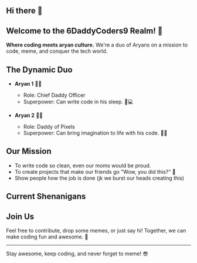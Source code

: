 ## Hi there 👋

## Welcome to the 6DaddyCoders9 Realm! 🎉

**Where coding meets aryan culture.** We're a duo of Aryans on a mission to code, meme, and conquer the tech world.

## The Dynamic Duo

- **Aryan 1** 👮‍♂️
  - Role: Chief Daddy Officer
  - Superpower: Can write code in his sleep. 🛌💻

- **Aryan 2** 🧙‍♂️
  - Role: Daddy of Pixels
  - Superpower: Can bring imagination to life with his code. 🎨👀

## Our Mission

  - To write code so clean, even our moms would be proud.
  - To create projects that make our friends go "Wow, you did this?" 👏
  - Show people how the job is done (jk we burst our heads creating this)

## Current Shenanigans


## Join Us

Feel free to contribute, drop some memes, or just say hi! Together, we can make coding fun and awesome. 🌟

---

Stay awesome, keep coding, and never forget to meme! 😎
